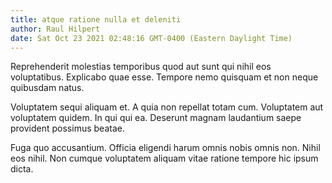```yaml
---
title: atque ratione nulla et deleniti
author: Raul Hilpert
date: Sat Oct 23 2021 02:48:16 GMT-0400 (Eastern Daylight Time)
---
```

Reprehenderit molestias temporibus quod aut sunt qui nihil eos voluptatibus. Explicabo quae esse. Tempore nemo quisquam et non neque quibusdam natus.

 Voluptatem sequi aliquam et. A quia non repellat totam cum. Voluptatem aut voluptatem quidem. In qui qui ea. Deserunt magnam laudantium saepe provident possimus beatae.

 Fuga quo accusantium. Officia eligendi harum omnis nobis omnis non. Nihil eos nihil. Non cumque voluptatem aliquam vitae ratione tempore hic ipsum dicta.